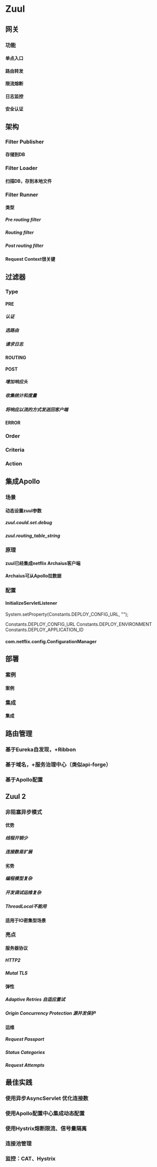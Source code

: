 # Zuul

## 网关

### 功能

#### 单点入口

#### 路由转发

#### 限流熔断

#### 日志监控

#### 安全认证

## 架构

### Filter Publisher

#### 存储到DB

### Filter Loader

#### 扫描DB，存到本地文件

### Filter Runner

#### 类型

##### Pre routing filter

##### Routing filter

##### Post routing filter

#### Request Context很关键

## 过滤器

### Type

#### PRE

##### 认证

##### 选路由

##### 请求日志

#### ROUTING

#### POST

##### 增加响应头

##### 收集统计和度量

##### 将响应以流的方式发送回客户端

#### ERROR

### Order

### Criteria

### Action

## 集成Apollo

### 场景

#### 动态设置zuul参数

##### zuul.could.set.debug

##### zuul.routing_table_string

### 原理

#### zuul已经集成netflix Archaius客户端

#### Archaius可从Apollo拉数据

### 配置

#### InitializeServletListener

System.setProperty(Constants.DEPLOY_CONFIG_URL, "");

Constants.DEPLOY_CONFIG_URL
Constants.DEPLOY_ENVIRONMENT
Constants.DEPLOY_APPLICATION_ID


#### com.netflix.config.ConfigurationManager

## 部署

### 案例

#### 案例

### 集成

#### 集成

## 路由管理

### 基于Eureka自发现，+Ribbon

### 基于域名，+服务治理中心（类似api-forge）

### 基于Apollo配置

## Zuul 2

### 非阻塞异步模式

#### 优势

##### 线程开销少

##### 连接数易扩展

#### 劣势

##### 编程模型复杂

##### 开发调试运维复杂

##### ThreadLocal不能用

#### 适用于IO密集型场景

### 亮点

#### 服务器协议

##### HTTP2

##### Mutal TLS

#### 弹性

##### Adaptive Retries 自适应重试

##### Origin Concurrency Protection 源并发保护

#### 运维

##### Request Passport

##### Status Categories

##### Request Attempts

## 最佳实践

### 使用异步AsyncServlet 优化连接数

### 使用Apollo配置中心集成动态配置

### 使用Hystrix熔断限流、信号量隔离

### 连接池管理

### 监控：CAT、Hystrix
